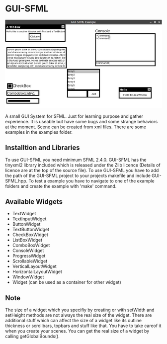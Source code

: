 # GUI-SFML

![alt tag](/images/gui_sfml_example.jpg "Example Screenshot")

A small GUI System for SFML. Just for learning purpose and gather experience. It is useable but have some bugs and some strange behaviors at the moment. Scene can be created from xml files. There are some examples in the examples folder.

## Installtion and Libraries
To use GUI-SFML you need minimum SFML 2.4.0.
GUI-SFML has the tinyxml2 library included which is released under the Zlib licence (Details of licence are at the top of the source file).
To use GUI-SFML you have to add the path of the GUI-SFML project to your projects makefile and include GUI-SFML.hpp.
To test a example you have to navigate to one of the example folders and create the example with 'make' command.


## Available Widgets
- TextWidget
- TextInputWidget
- ButtonWidget
- TextButtonWidget
- CheckBoxWidget
- ListBoxWidget
- ComboBoxWidget
- ConsoleWidget
- ProgressWidget
- ScrollableWidget
- VerticalLayoutWidget
- HorizontalLayoutWidget
- WindowWidget
- Widget (can be used as a container for other widget)

## Note
The size of a widget which you specifiy by creating or with setWidth and setHeight methods are not always the real size of the widget. There are additional stuff which can affect the size of a widget like its outline thickness or scrollbars, topbars and stuff like that. You have to take careof it when you create your scenes. You can get the real size of a widget by calling getGlobalBounds().

